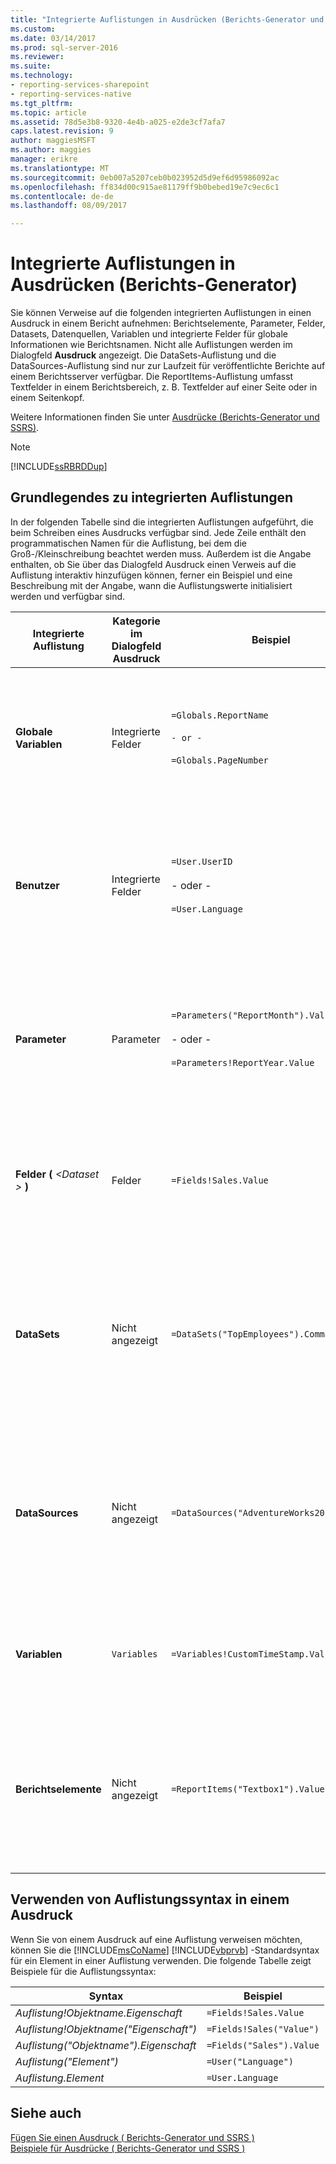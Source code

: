 ```yaml
---
title: "Integrierte Auflistungen in Ausdrücken (Berichts-Generator und SSRS) | Microsoft Docs"
ms.custom: 
ms.date: 03/14/2017
ms.prod: sql-server-2016
ms.reviewer: 
ms.suite: 
ms.technology:
- reporting-services-sharepoint
- reporting-services-native
ms.tgt_pltfrm: 
ms.topic: article
ms.assetid: 78d5e3b8-9320-4e4b-a025-e2de3cf7afa7
caps.latest.revision: 9
author: maggiesMSFT
ms.author: maggies
manager: erikre
ms.translationtype: MT
ms.sourcegitcommit: 0eb007a5207ceb0b023952d5d9ef6d95986092ac
ms.openlocfilehash: ff834d00c915ae81179ff9b0bebed19e7c9ec6c1
ms.contentlocale: de-de
ms.lasthandoff: 08/09/2017

---
```

# <a name="built-in-collections-in-expressions-report-builder"></a>Integrierte Auflistungen in Ausdrücken (Berichts-Generator)
  Sie können Verweise auf die folgenden integrierten Auflistungen in einen Ausdruck in einem Bericht aufnehmen: Berichtselemente, Parameter, Felder, Datasets, Datenquellen, Variablen und integrierte Felder für globale Informationen wie Berichtsnamen. Nicht alle Auflistungen werden im Dialogfeld **Ausdruck** angezeigt. Die DataSets-Auflistung und die DataSources-Auflistung sind nur zur Laufzeit für veröffentlichte Berichte auf einem Berichtsserver verfügbar. Die ReportItems-Auflistung umfasst Textfelder in einem Berichtsbereich, z. B. Textfelder auf einer Seite oder in einem Seitenkopf.  
  
 Weitere Informationen finden Sie unter [Ausdrücke &#40;Berichts-Generator und SSRS&#41;](../../reporting-services/report-design/expressions-report-builder-and-ssrs.md).  
  
> [!NOTE]  
>  [!INCLUDE[ssRBRDDup](../../includes/ssrbrddup-md.md)]  
  
##  <a name="Collections"></a> Grundlegendes zu integrierten Auflistungen  
 In der folgenden Tabelle sind die integrierten Auflistungen aufgeführt, die beim Schreiben eines Ausdrucks verfügbar sind. Jede Zeile enthält den programmatischen Namen für die Auflistung, bei dem die Groß-/Kleinschreibung beachtet werden muss. Außerdem ist die Angabe enthalten, ob Sie über das Dialogfeld Ausdruck einen Verweis auf die Auflistung interaktiv hinzufügen können, ferner ein Beispiel und eine Beschreibung mit der Angabe, wann die Auflistungswerte initialisiert werden und verfügbar sind.  
  
|Integrierte Auflistung|Kategorie im Dialogfeld Ausdruck|Beispiel|Description|  
|--------------------------|-------------------------------------------|-------------|-----------------|  
|**Globale Variablen**|Integrierte Felder|`=Globals.ReportName`<br /><br /> `- or -`<br /><br /> `=Globals.PageNumber`|Stellt globale Variablen dar, die für Berichte nützlich sind, wie z. B. der Berichtsname oder die Seitenzahl. Immer verfügbar.<br /><br /> Weitere Informationen finden Sie unter [Integrierte globale Werte und Benutzerverweise &#40;Berichts-Generator und SSRS&#41;](../../reporting-services/report-design/built-in-collections-built-in-globals-and-users-references-report-builder.md).|  
|**Benutzer**|Integrierte Felder|`=User.UserID`<br /><br /> - oder -<br /><br /> `=User.Language`|Stellt eine Auflistung der Daten über den Benutzer dar, der den Bericht ausführt, z. B. die Spracheinstellung oder die Benutzer-ID. Immer verfügbar.<br /><br /> Weitere Informationen finden Sie unter [Integrierte globale Werte und Benutzerverweise &#40;Berichts-Generator und SSRS&#41;](../../reporting-services/report-design/built-in-collections-built-in-globals-and-users-references-report-builder.md).|  
|**Parameter**|Parameter|`=Parameters("ReportMonth").Value`<br /><br /> - oder -<br /><br /> `=Parameters!ReportYear.Value`|Stellt die Auflistung der Berichtsparameter dar, von denen jeder einwertig oder mehrwertig sein kann. Erst nach Abschluss der Verarbeitungsinitialisierung verfügbar. Weitere Informationen finden Sie unter [Verweise auf Parametersammlungen &#40;Berichts-Generator und SSRS&#41;](../../reporting-services/report-design/built-in-collections-parameters-collection-references-report-builder.md).|  
|**Felder (**  *\<Dataset >* **)**|Felder|`=Fields!Sales.Value`|Stellt die Auflistung der im Bericht verfügbaren Felder des Datasets dar. Verfügbar, nachdem Daten aus einer Datenquelle in ein Dataset abgerufen wurden. Weitere Informationen finden Sie unter [Verweise auf Datasetfeld-Sammlungen &#40;Berichts-Generator und SSRS&#41;](../../reporting-services/report-design/built-in-collections-dataset-fields-collection-references-report-builder.md).|  
|**DataSets**|Nicht angezeigt|`=DataSets("TopEmployees").CommandText`|Stellt die Auflistung der Datasets dar, auf die im Text einer Berichtsdefinition verwiesen wird. Enthält nicht die Datenquellen, die nur in Seitenköpfen oder Seitenfüßen verwendet werden. Nicht verfügbar in der Vorschau. Weitere Informationen finden Sie unter [Verweise auf DataSources- und DataSets-Sammlungen &#40;Berichts-Generator und SSRS&#41;](../../reporting-services/report-design/built-in-collections-datasources-and-datasets-references-report-builder.md).|  
|**DataSources**|Nicht angezeigt|`=DataSources("AdventureWorks2012").Type`|Stellt die Auflistung der Datenquellen dar, auf die im Textkörper eines Berichts verwiesen wird. Enthält nicht die Datenquellen, die nur in Seitenköpfen oder Seitenfüßen verwendet werden. Nicht verfügbar in der Vorschau. Weitere Informationen finden Sie unter [Verweise auf DataSources- und DataSets-Sammlungen &#40;Berichts-Generator und SSRS&#41;](../../reporting-services/report-design/built-in-collections-datasources-and-datasets-references-report-builder.md).|  
|**Variablen**|`Variables`|`=Variables!CustomTimeStamp.Value`|Stellt die Auflistung von Berichtsvariablen und Gruppenvariablen dar. Weitere Informationen finden Sie unter [Verweise auf Berichts- und Gruppenvariablensammlungen &#40;Berichts-Generator und SSRS&#41;](../../reporting-services/report-design/built-in-collections-report-and-group-variables-references-report-builder.md).|  
|**Berichtselemente**|Nicht angezeigt|`=ReportItems("Textbox1").Value`|Stellt die Auflistung von Textfeldern für ein Berichtselement dar. Diese Auflistung kann verwendet werden, um Elemente auf der Seite zusammenzufassen und sie in einen Seitenkopf oder einen Seitenfuß einzubeziehen. Weitere Informationen finden Sie unter [Verweise auf ReportItems-Auflistungen &#40;Berichts-Generator und SSRS&#41;](../../reporting-services/report-design/built-in-collections-reportitems-collection-references-report-builder.md).|  
  
##  <a name="Syntax"></a> Verwenden von Auflistungssyntax in einem Ausdruck  
 Wenn Sie von einem Ausdruck auf eine Auflistung verweisen möchten, können Sie die [!INCLUDE[msCoName](../../includes/msconame-md.md)] [!INCLUDE[vbprvb](../../includes/vbprvb-md.md)] -Standardsyntax für ein Element in einer Auflistung verwenden. Die folgende Tabelle zeigt Beispiele für die Auflistungssyntax:  
  
|Syntax|Beispiel|  
|------------|-------------|  
|*Auflistung!Objektname.Eigenschaft*|`=Fields!Sales.Value`|  
|*Auflistung!Objektname("Eigenschaft")*|`=Fields!Sales("Value")`|  
|*Auflistung("Objektname").Eigenschaft*|`=Fields("Sales").Value`|  
|*Auflistung("Element")*|`=User("Language")`|  
|*Auflistung.Element*|`=User.Language`|  
  
## <a name="see-also"></a>Siehe auch  
 [Fügen Sie einen Ausdruck &#40; Berichts-Generator und SSRS &#41;](../../reporting-services/report-design/add-an-expression-report-builder-and-ssrs.md)   
 [Beispiele für Ausdrücke &#40; Berichts-Generator und SSRS &#41;](../../reporting-services/report-design/expression-examples-report-builder-and-ssrs.md)  
  
  
